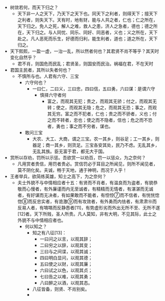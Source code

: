 - 树敛若何，而天下归之？
	- 天下非一人之天下，乃天下之天下也。同天下之利者，则得天下；擅天下之利者，则失天下。天有时，地有财，能与人共之者，仁也；仁之所在，天下归之。免人之死，解人之难，救人之患，济人之急者，德也；德之所在，天下归之。与人同忧、同乐、同好、同恶者，义也；义之所在，天下赴之。凡人恶死而乐生，好德而归利，能生利者，道也；道之所在，天下归之。
- 天下熙熙，一盈一虚，一治一乱，所以然者何也？其君贤不肖不等乎？其天时变化自然乎？
	- 君不肖，则国危而民乱；君贤圣，则国安而民治。祸福在君，不在天时
- 君国主民者，其所以失者何也？
	- 不慎所与也。人君有六守、三宝
		- 六守何也？
			- 一曰仁，二曰义，三曰忠，四曰信，五曰勇，六曰谋：是谓六守
				- 慎择六守者何
					- 富之，而观其无犯；贵之，而观其无骄；付之，而观其无转；使之，而观其无隐；危之，而观其无恐；事之，而观其无穷。富之而不犯者，仁也；贵之而不骄者，义也；付之而不转者，忠也；使之而不隐者，信也；危之而不恐者，勇也；事之而不穷者，谋也。
		- 敢问三宝
			- 大农、大工、大商，谓之三宝。农一其乡，则谷足；工一其乡，则器足；商一其乡，则货足。三宝各安其处，民乃不虑。无乱其乡，无乱其族。臣无富于君，都无大于国。
- 赏所以存劝，罚所以示惩。吾欲赏一以劝百，罚一以惩众，为之奈何？
	- 凡用赏者贵信，用罚者贵必。赏信罚必于耳目之所闻见，则所不闻见者，莫不阴化矣。夫诚，畅于天地，通于神明，而况于人乎！
- 王者举兵，欲简练英雄，知士之高下，为之奈何？
	- 夫士外貌不与中情相应者十五：有贤而不肖者，有温良而为盗者，有貌恭敬而心慢者，有外廉谨而内无至诚者，有精精而无情者，有湛湛而无诚者，有好谋而无决者，有如果敢而不能者，有悾悾⑦而不信者，有恍恍惚惚⑧而反忠实者，有诡激⑨而有攻效者，有外勇而内怯者，有肃肃⑩而反易人者，有嗃嗃而反静悫者[11]，有势虚形劣而外出无所不至、无所不遂[12]者。天下所贱，圣人所贵。凡人莫知，非有大明，不见其际，此士之外貌不与中情相应者也。
		- 何以知之？
			- 知之有八征[13]：
				- 一曰问之以言，以观其辞；
				- 二曰穷之以辞，以观其变；
				- 三曰与之间谍，以观其诚；
				- 四曰明白显问，以观其德；
				- 五曰使之以财，以观其廉；
				- 六曰试之以色，以观其贞；
				- 七曰告之以难，以观其勇；
				- 八曰醉之以酒，以观其态。
			- 八征皆备，则贤、不肖别矣。
			-
